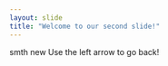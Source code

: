 ```yaml
---
layout: slide
title: "Welcome to our second slide!"
---
```

smth new
Use the left arrow to go back!

